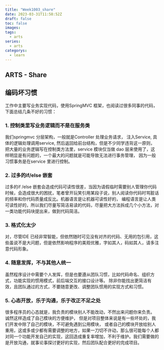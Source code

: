 ```yaml
---
title: "Week1003_share"
date: 2023-03-31T11:58:52Z
draft: false 
toc: false
images:
tags:
  - arts 
series:
  - arts 
categorys:
  - learn 
---
```


## ARTS - Share

## 编码坏习惯

工作中主要写业务实现代码，使用SpringMVC 框架，也阅读过很多同事的代码，下面总结几条不好的习惯：

### 1. 控制类里写业务逻辑而不是在服务类

我们springmvc 分层架构，一般就是Controller 处理业务请求， 注入Service, 具体的逻辑处理调用service, 然后返回给前台结构，但是不少同学违背这一原则， 把大量的业务逻辑写在控制类方法里，service 模块仅当做 dao 层来使用了，这样明显是有问题的，一个最大的问题就是可能导致无法进行事务管理， 因为一般习惯事务是在service 里进行控制。 

### 2. 过多的if/else 嵌套
过多的if /else 嵌套会造成代码可读性很差，当因为请假临时需要别人管理你代码时候，会造成很大的困扰，笔者曾开玩笑引用某段子说，别人阅读你代码时骂脏话的频率和你代码质量成反比。机器语言是让机器可读性好的， 编程语言是让人类可读性好的，所以我们尽量写简洁易读的代码，尽量把大方法拆成几个小方法，对一类功能代码块提出来，做到代码简洁。

### 3. 格式化太少
对，尽管IDE 已经非常智能，但依然随时可见没有对齐的代码、无用的包引用，这些虽说不是大问题，但是依然影响程序的美观优雅，字如其人，码如其人，请多注意代码形象。

### 4. 随意发挥，不与其他人统一
虽然程序设计中需要个人发挥，但是也要遵从团队习惯，比如代码命名、组织方式，功能实现的惯用模式，前后端交互的接口设计等。 除非你能找出更简洁有效，且团队通过的方式，不要随意更改、调整团队惯用的实现方式和习惯。

### 5. 心态开放，乐于沟通，乐于改正不足之处
很多程序员的心态就是，我负责的模块别人不能改动，不然出来问题你来负责。 诚然这样造成了自己模块的方便维护， 但是对项目整体来说是有一些坏处的，我们开发中除了自己的模块，不可避免遇到公用模块， 或者自己的模块开放给别人重用，这或多或少都有需要调整的地方，如果一刀切不许动，那么很可能每个人都对同一个功能开发自己的实现，这回造成重复率增加，不利于维护。我们需要做的是开放沟通，就事论事探讨更好的实现，然后团队配合更好的完成项目。